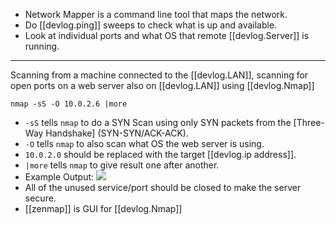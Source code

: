 
- Network Mapper is a command line tool that maps the network.
- Do [[devlog.ping]] sweeps to check what is up and available.
- Look at individual ports and what OS that remote [[devlog.Server]] is running.

---

Scanning from a machine connected to the [[devlog.LAN]], scanning for open ports on a web server also on [[devlog.LAN]] using [[devlog.Nmap]]

    nmap -sS -O 10.0.2.6 |more

- `-sS` tells `nmap` to do a SYN Scan using only SYN packets from the [Three-Way Handshake] (SYN-SYN/ACK-ACK).
- `-O` tells `nmap` to also scan what OS the web server is using.
- `10.0.2.0` should be replaced with the target [[devlog.ip address]].
- `|more` tells `nmap` to give result one after another.
- Example Output: ![](https://raw.githubusercontent.com/zubayrrr/twiki/main/bin/image.pbozqpwksbr.png)
- All of the unused service/port should be closed to make the server secure.
- [[zenmap]] is GUI for [[devlog.Nmap]]
